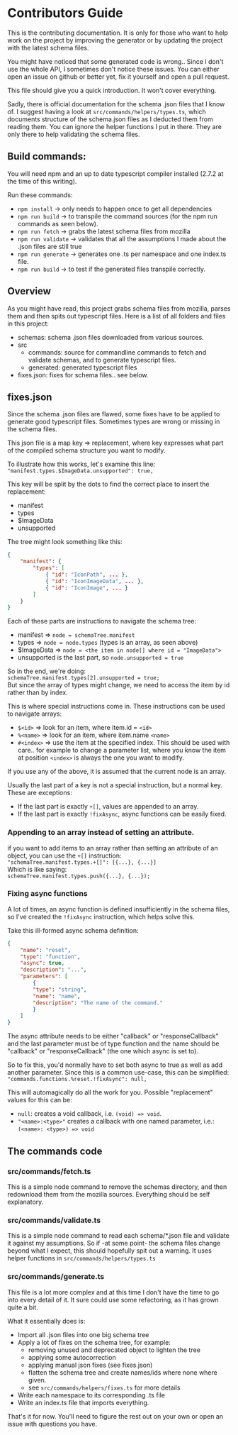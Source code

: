 # Contributors Guide

This is the contributing documentation. It is only for those who want to help work on the project by improving the generator or by updating the project with the latest schema files.

You might have noticed that some generated code is wrong.. Since I don't use the whole API, I sometimes don't notice these issues. You can either open an issue on github or better yet, fix it yourself and open a pull request.

This file should give you a quick introduction. It won't cover everything.

Sadly, there is official documentation for the schema .json files that I know of. I suggest having a look at `src/commands/helpers/types.ts`, which documents structure of the schema.json files as I deducted them from reading them. You can ignore the helper functions I put in there. They are only there to help validating the schema files.

## Build commands:

You will need npm and an up to date typescript compiler installed (2.7.2 at the time of this writing).

Run these commands:
* `npm install` -> only needs to happen once to get all dependencies
* `npm run build` -> to transpile the command sources (for the npm run commands as seen below).
* `npm run fetch` -> grabs the latest schema files from mozilla
* `npm run validate` -> validates that all the assumptions I made about the .json files are still true
* `npm run generate` -> generates one .ts per namespace and one index.ts file.
* `npm run build` -> to test if the generated files transpile correctly.

## Overview

As you might have read, this project grabs schema files from mozilla, parses them and then spits out typescript files.
Here is a list of all folders and files in this project:
- schemas: schema .json files downloaded from various sources.
- src
  - commands: source for commandline commands to fetch and validate schemas, and to generate typescript files.
  - generated: generated typescript files
- fixes.json: fixes for schema files.. see below.

## fixes.json

Since the schema .json files are flawed, some fixes have to be applied to generate good typescript files. Sometimes types are wrong or missing in the schema files.

This json file is a map key => replacement, where key expresses what part of the compiled schema structure you want to modify.

To illustrate how this works, let's examine this line:  
```"manifest.types.$ImageData.unsupported": true,```

This key will be split by the dots to find the correct place to insert the replacement:
- manifest
- types
- $ImageData
- unsupported

The tree might look something like this:
```json
{
    "manifest": {
        "types": [
            { "id": "IconPath", ... },
            { "id": "IconImageData", ... },
            { "id": "IconImage", ... }
        ]
    }
}
```

Each of these parts are instructions to navigate the schema tree:
- manifest => `node = schemaTree.manifest`
- types => `node = node.types` (types is an array, as seen above)
- $ImageData => `node = <the item in node[] where id = "ImageData">`
- unsupported is the last part, so `node.unsupported = true`

So in the end, we're doing:  
`schemaTree.manifest.types[2].unsupported = true;`  
But since the array of types might change, we need to access the item by id rather than by index.

This is where special instructions come in. These instructions can be used to navigate arrays:
- `$<id>` => look for an item, where item.id = `<id>`
- `%<name>` => look for an item, where item.name `<name>`
- `#<index>` => use the item at the specified index. This should be used with care.. for example to change a parameter list, where you know the item at position `<index>` is always the one you want to modify.

If you use any of the above, it is assumed that the current node is an array.

Usually the last part of a key is not a special instruction, but a normal key. These are exceptions:
- If the last part is exactly `+[]`, values are appended to an array.
- If the last part is exactly `!fixAsync`, async functions can be easily fixed.

### Appending to an array instead of setting an attribute.
if you want to add items to an array rather than setting an attribute of an object, you can use the `+[]` instruction:  
`"schemaTree.manifest.types.+[]": [{...}, {...}]`  
Which is like saying:  
`schemaTree.manifest.types.push({...}, {...});`

### Fixing async functions
A lot of times, an async function is defined insufficiently in the schema files, so I've created the `!fixAsync` instruction, which helps solve this.

Take this ill-formed async schema definition:
```json
{
    "name": "reset",
    "type": "function",
    "async": true,
    "description": "...",
    "parameters": [
        {
        "type": "string",
        "name": "name",
        "description": "The name of the command."
        }
    ]
}
```

The async attribute needs to be either "callback" or "responseCallback" and the last parameter must be of type function and the name should be "callback" or "responseCallback" (the one which async is set to).

So to fix this, you'd normally have to set both async to true as well as add another parameter. Since this is a common use-case, this can be simplified:  
```"commands.functions.%reset.!fixAsync": null,```  

This will automagically do all the work for you. Possible "replacement" values for this can be:
- `null`: creates a void callback, i.e. `(void) => void`.
- `"<name>:<type>"` creates a callback with one named parameter, i.e.: `(<name>: <type>) => void`


## The commands code

### src/commands/fetch.ts
This is a simple node command to remove the schemas directory, and then redownload them from the mozilla sources.
Everything should be self explanatory.

### src/commands/validate.ts
This is a simple node command to read each schema/*.json file and validate it against my assumptions. So if -at some point- the schema files change beyond what I expect, this should hopefully spit out a warning. It uses helper functions in `src/commands/helpers/types.ts`

### src/commands/generate.ts
This file is a lot more complex and at this time I don't have the time to go into every detail of it. It sure could use some refactoring, as it has grown quite a bit.

What it essentially does is:
- Import all .json files into one big schema tree
- Apply a lot of fixes on the schema tree, for example:
  - removing unused and deprecated object to lighten the tree
  - applying some autocorrection
  - applying manual json fixes (see fixes.json)
  - flatten the schema tree and create names/ids where none where given.
  - see `src/commands/helpers/fixes.ts` for more details
- Write each namespace to its corresponding .ts file
- Write an index.ts file that imports everything.

That's it for now. You'll need to figure the rest out on your own or open an issue with questions you have.
